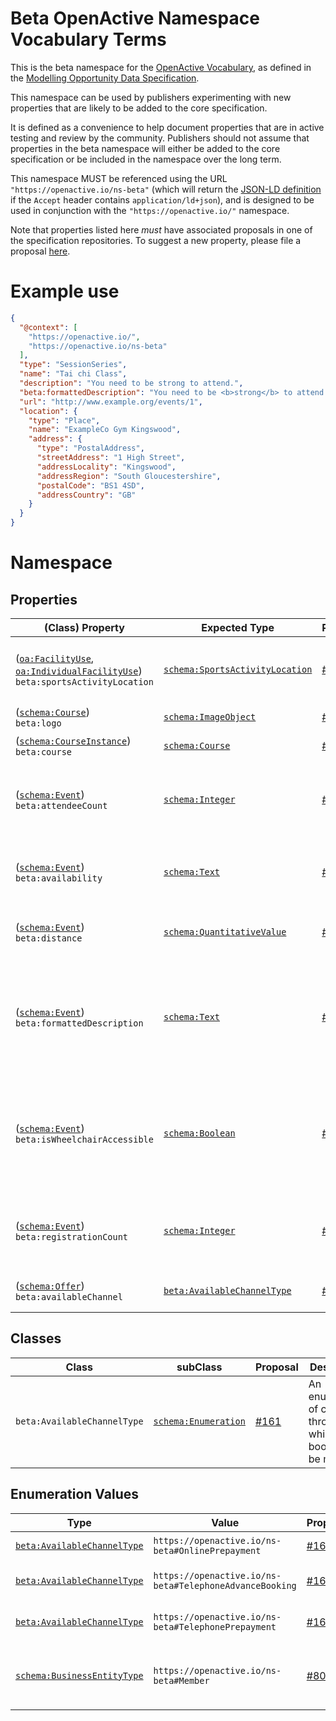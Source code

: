 # Beta OpenActive Namespace Vocabulary Terms
This is the beta namespace for the [OpenActive Vocabulary](https://www.openactive.io/ns/), as defined in the [Modelling Opportunity Data Specification](https://www.openactive.io/modelling-opportunity-data/).

This namespace can be used by publishers experimenting with new properties that are likely to be added to the core specification.

It is defined as a convenience to help document properties that are in active testing and review by the community. Publishers should not assume that properties in the beta namespace will either be added to the core specification or be included in the namespace over the long term.

This namespace MUST be referenced using the URL `"https://openactive.io/ns-beta"` (which will return the [JSON-LD definition](https://www.openactive.io/ns-beta/beta.jsonld) if the `Accept` header contains `application/ld+json`), and is designed to be used in conjunction with the `"https://openactive.io/"` namespace.

Note that properties listed here _must_ have associated proposals in one of the specification repositories. To suggest a new property, please file a proposal [here](https://github.com/openactive/modelling-opportunity-data/issues).

# Example use

```json
{
  "@context": [
    "https://openactive.io/",
    "https://openactive.io/ns-beta"
  ],
  "type": "SessionSeries",
  "name": "Tai chi Class",
  "description": "You need to be strong to attend.",
  "beta:formattedDescription": "You need to be <b>strong</b> to attend.",
  "url": "http://www.example.org/events/1",
  "location": {
    "type": "Place",
    "name": "ExampleCo Gym Kingswood",
    "address": {
      "type": "PostalAddress",
      "streetAddress": "1 High Street",
      "addressLocality": "Kingswood",
      "addressRegion": "South Gloucestershire",
      "postalCode": "BS1 4SD",
      "addressCountry": "GB"
    }
  }
}
```

# Namespace


## Properties

| (Class) Property    |  Expected Type  | Proposal   | Description                                                         |
|---------------------|-----------------|------------|---------------------------------------------------------------------|
| <a name="sportsActivityLocation"></a> ([`oa:FacilityUse`](https://openactive.io/FacilityUse), [`oa:IndividualFacilityUse`](https://openactive.io/IndividualFacilityUse)) <br/>  `beta:sportsActivityLocation` | [`schema:SportsActivityLocation`](https://schema.org/SportsActivityLocation) | [#110](https://github.com/openactive/modelling-opportunity-data/issues/110) | The specific array of SportsActivityLocation related to the FacilityUse, usually within the location. |
| <a name="logo"></a> ([`schema:Course`](https://schema.org/Course)) <br/>  `beta:logo` | [`schema:ImageObject`](https://schema.org/ImageObject) | [#164](https://github.com/openactive/modelling-opportunity-data/issues/164) | An associated logo for a course. |
| <a name="course"></a> ([`schema:CourseInstance`](https://schema.org/CourseInstance)) <br/>  `beta:course` | [`schema:Course`](https://schema.org/Course) | [#164](https://github.com/openactive/modelling-opportunity-data/issues/164) | This course for which this is an offering. |
| <a name="attendeeCount"></a> ([`schema:Event`](https://schema.org/Event)) <br/>  `beta:attendeeCount` | [`schema:Integer`](https://schema.org/Integer) | [#12](https://github.com/openactive/ns-beta/issues/12) | For events that have an unlimited number of tickets, captures the number of attendees (actual attendance). |
| <a name="availability"></a> ([`schema:Event`](https://schema.org/Event)) <br/>  `beta:availability` | [`schema:Text`](https://schema.org/Text) | [#9](https://github.com/openactive/ns-beta/issues/9) | For data publishers not wishing to disclose the granular availability of their sessions openly. |
| <a name="distance"></a> ([`schema:Event`](https://schema.org/Event)) <br/>  `beta:distance` | [`schema:QuantitativeValue`](https://schema.org/QuantitativeValue) | [#3](https://github.com/openactive/ns-beta/issues/3) | The distance of a run, cycle or other activity. Must also include units. |
| <a name="formattedDescription"></a> ([`schema:Event`](https://schema.org/Event)) <br/>  `beta:formattedDescription` | [`schema:Text`](https://schema.org/Text) | [#2](https://github.com/openactive/ns-beta/issues/2) | Sometimes a description is stored with formatting (e.g. href, bold, italics, embedded YouTube videos). This formatting can be useful for data consumers. |
| ([`schema:Event`](https://schema.org/Event)) <br/> `beta:isWheelchairAccessible` | [`schema:Boolean`](https://schema.org/Boolean) | [#166](https://github.com/openactive/modelling-opportunity-data/issues/166) | A property that details whether the event is suitable for wheelchair access. Placed on Event as this field could be used to detail whether the Event is suitable, as well as the Place. |
| <a name="registrationCount"></a> ([`schema:Event`](https://schema.org/Event)) <br/>  `beta:registrationCount` | [`schema:Integer`](https://schema.org/Integer) | [#13](https://github.com/openactive/ns-beta/issues/13) | For events that have an unlimited number of tickets, captures the number of registrations (intention to attend). |
| <a name="availableChannel"></a> ([`schema:Offer`](https://schema.org/Offer)) <br/>  `beta:availableChannel` | [`beta:AvailableChannelType`](https://openactive.io/ns-beta#AvailableChannelType) | [#161](https://github.com/openactive/modelling-opportunity-data/issues/161) | The channels through which a booking can be made. |



## Classes

| Class                      | subClass | Proposal   | Description                                                                                 |
|----------------------------|----------|------------|---------------------------------------------------------------------------------------------|
| <a name="AvailableChannelType"></a> `beta:AvailableChannelType` | [`schema:Enumeration`](https://schema.org/Enumeration) | [#161](https://github.com/openactive/modelling-opportunity-data/issues/161) | An enumeration of channels through which a booking can be made. |



## Enumeration Values

| Type          | Value    | Proposal   | Description                                                                    |
|---------------|----------|------------|--------------------------------------------------------------------------------|
| [`beta:AvailableChannelType`](https://openactive.io/ns-beta#AvailableChannelType) | <a name="OnlinePrepayment"></a> `https://openactive.io/ns-beta#OnlinePrepayment` | [#161](https://github.com/openactive/modelling-opportunity-data/issues/161) | Bookings can be made and paid for online. |
| [`beta:AvailableChannelType`](https://openactive.io/ns-beta#AvailableChannelType) | <a name="TelephoneAdvanceBooking"></a> `https://openactive.io/ns-beta#TelephoneAdvanceBooking` | [#161](https://github.com/openactive/modelling-opportunity-data/issues/161) | Bookings can be made but not paid for in advance by telephone. |
| [`beta:AvailableChannelType`](https://openactive.io/ns-beta#AvailableChannelType) | <a name="TelephonePrepayment"></a> `https://openactive.io/ns-beta#TelephonePrepayment` | [#161](https://github.com/openactive/modelling-opportunity-data/issues/161) | Bookings can be made and paid for in advance by telephone. |
| [`schema:BusinessEntityType`](https://schema.org/BusinessEntityType) | <a name="Member"></a> `https://openactive.io/ns-beta#Member` | [#80](https://github.com/openactive/modelling-opportunity-data/issues/80) | Indicates that a customer (eligableCustomerType) is a member of the business. |


